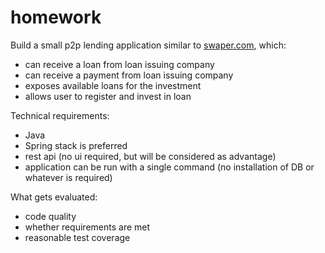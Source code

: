 # homework

Build a small p2p lending application similar to [swaper.com](https://swaper.com), which:
 - can receive a loan from loan issuing company
 - can receive a payment from loan issuing company
 - exposes available loans for the investment
 - allows user to register and invest in loan

Technical requirements:
 - Java
 - Spring stack is preferred
 - rest api (no ui required, but will be considered as advantage)
 - application can be run with a single command (no installation of DB or whatever is required)
  
What gets evaluated:
 - code quality
 - whether requirements are met
 - reasonable test coverage